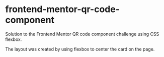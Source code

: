 # frontend-mentor-qr-code-component
Solution to the Frontend Mentor QR code component challenge using CSS flexbox.

The layout was created by using flexbox to center the card on the page.
